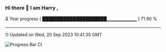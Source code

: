### Hi there 👋 I am Harry , 

⏳ Year progress { █████████████████████▁▁▁▁▁▁▁▁▁ } 71.90 %

---

⏰ Updated on Wed, 20 Sep 2023 10:41:35 GMT

![Progress Bar CI](https://github.com/duykhang68/duykhang68/workflows/Progress%20Bar%20CI/badge.svg)

